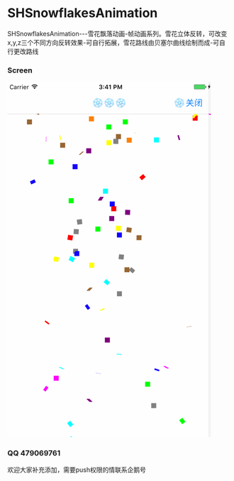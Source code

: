 # SHSnowflakesAnimation
SHSnowflakesAnimation---雪花飘落动画-帧动画系列。雪花立体反转，可改变x,y,z三个不同方向反转效果-可自行拓展，雪花路线由贝塞尔曲线绘制而成-可自行更改路线




### Screen
![](https://github.com/HatsuneMikuV/SHSnowflakesAnimation/blob/master/snow.gif)






### QQ 479069761

欢迎大家补充添加，需要push权限的情联系企鹅号
